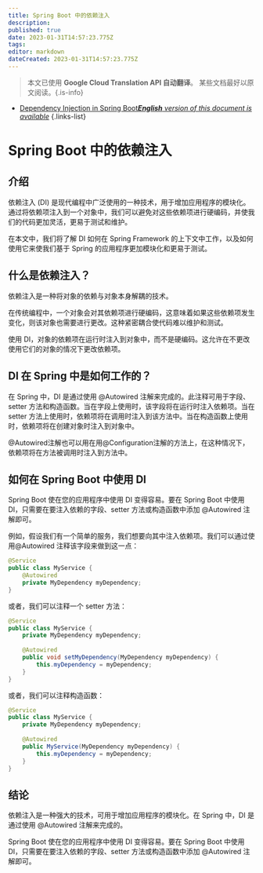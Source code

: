 ```yaml
---
title: Spring Boot 中的依赖注入
description: 
published: true
date: 2023-01-31T14:57:23.775Z
tags: 
editor: markdown
dateCreated: 2023-01-31T14:57:23.775Z
---
```


> 本文已使用 **Google Cloud Translation API 自动翻译**。
某些文档最好以原文阅读。{.is-info}

- [Dependency Injection in Spring Boot***English** version of this document is available*](/en/Knowledge-base/Spring-Boot/dependency-injection-in-spring-boot)
{.links-list}


# Spring Boot 中的依赖注入

## 介绍

依赖注入 (DI) 是现代编程中广泛使用的一种技术，用于增加应用程序的模块化。通过将依赖项注入到一个对象中，我们可以避免对这些依赖项进行硬编码，并使我们的代码更加灵活，更易于测试和维护。

在本文中，我们将了解 DI 如何在 Spring Framework 的上下文中工作，以及如何使用它来使我们基于 Spring 的应用程序更加模块化和更易于测试。

## 什么是依赖注入？

依赖注入是一种将对象的依赖与对象本身解耦的技术。

在传统编程中，一个对象会对其依赖项进行硬编码，这意味着如果这些依赖项发生变化，则该对象也需要进行更改。这种紧密耦合使代码难以维护和测试。

使用 DI，对象的依赖项在运行时注入到对象中，而不是硬编码。这允许在不更改使用它们的对象的情况下更改依赖项。

## DI 在 Spring 中是如何工作的？

在 Spring 中，DI 是通过使用 @Autowired 注解来完成的。此注释可用于字段、setter 方法和构造函数。当在字段上使用时，该字段将在运行时注入依赖项。当在 setter 方法上使用时，依赖项将在调用时注入到该方法中。当在构造函数上使用时，依赖项将在创建对象时注入到对象中。

@Autowired注解也可以用在用@Configuration注解的方法上，在这种情况下，依赖项将在方法被调用时注入到方法中。

## 如何在 Spring Boot 中使用 DI

Spring Boot 使在您的应用程序中使用 DI 变得容易。要在 Spring Boot 中使用 DI，只需要在要注入依赖的字段、setter 方法或构造函数中添加 @Autowired 注解即可。

例如，假设我们有一个简单的服务，我们想要向其中注入依赖项。我们可以通过使用@Autowired 注释该字段来做到这一点：

```java
@Service
public class MyService {
    @Autowired
    private MyDependency myDependency;
}
```

或者，我们可以注释一个 setter 方法：

```java
@Service
public class MyService {
    private MyDependency myDependency;
    
    @Autowired
    public void setMyDependency(MyDependency myDependency) {
        this.myDependency = myDependency;
    }
}
```

或者，我们可以注释构造函数：

```java
@Service
public class MyService {
    private MyDependency myDependency;
    
    @Autowired
    public MyService(MyDependency myDependency) {
        this.myDependency = myDependency;
    }
}
```

## 结论

依赖注入是一种强大的技术，可用于增加应用程序的模块化。在 Spring 中，DI 是通过使用 @Autowired 注解来完成的。

Spring Boot 使在您的应用程序中使用 DI 变得容易。要在 Spring Boot 中使用 DI，只需要在要注入依赖的字段、setter 方法或构造函数中添加 @Autowired 注解即可。